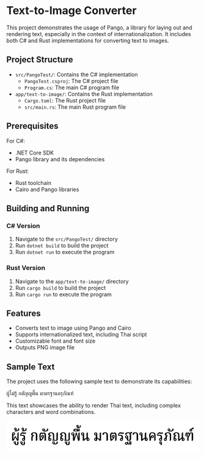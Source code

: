 # Text-to-Image Converter

This project demonstrates the usage of Pango, a library for laying out and rendering text, especially in the context of internationalization. It includes both C# and Rust implementations for converting text to images.

## Project Structure

- `src/PangoTest/`: Contains the C# implementation
  - `PangoTest.csproj`: The C# project file
  - `Program.cs`: The main C# program file
- `app/text-to-image/`: Contains the Rust implementation
  - `Cargo.toml`: The Rust project file
  - `src/main.rs`: The main Rust program file

## Prerequisites

For C#:
- .NET Core SDK
- Pango library and its dependencies

For Rust:
- Rust toolchain
- Cairo and Pango libraries

## Building and Running

### C# Version

1. Navigate to the `src/PangoTest/` directory
2. Run `dotnet build` to build the project
3. Run `dotnet run` to execute the program

### Rust Version

1. Navigate to the `app/text-to-image/` directory
2. Run `cargo build` to build the project
3. Run `cargo run` to execute the program

## Features

- Converts text to image using Pango and Cairo
- Supports internationalized text, including Thai script
- Customizable font and font size
- Outputs PNG image file

## Sample Text

The project uses the following sample text to demonstrate its capabilities:

ผู้ไม่รู้ กตัญญูพื้น มาตรฐานครุภัณฑ์

This text showcases the ability to render Thai text, including complex characters and word combinations.

![](image.png)

